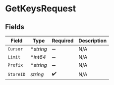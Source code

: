 # GetKeysRequest


## Fields

| Field              | Type               | Required           | Description        |
| ------------------ | ------------------ | ------------------ | ------------------ |
| `Cursor`           | **string*          | :heavy_minus_sign: | N/A                |
| `Limit`            | **int64*           | :heavy_minus_sign: | N/A                |
| `Prefix`           | **string*          | :heavy_minus_sign: | N/A                |
| `StoreID`          | *string*           | :heavy_check_mark: | N/A                |
